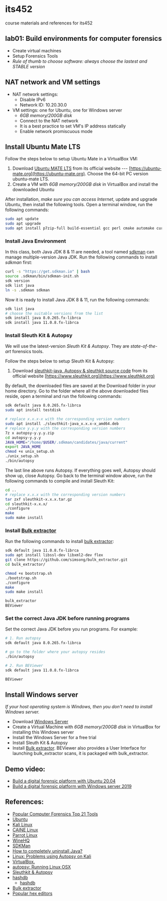 # its452
course materials and references for its452

## lab01: Build environments for computer forensics
* Create virtual machines
* Setup Forensics Tools
* *Rule of thumb to choose software: always choose the lastest and STABLE version*

## NAT network and VM settings
* NAT network settings:
  * Disable IPv6
  * Network ID: 10.20.30.0
* VM settings: one for Ubuntu, one for Windows server
  * *6GB memory/200GB disk*
  * Connect to the NAT network
  * It is a best practice to set VM's IP address statically
  * Enable network promiscuous mode

## Install Ubuntu  Mate LTS
Follow the steps below to setup Ubuntu  Mate in a VirtualBox VM:

1. Download [Ubuntu MATE LTS](https://ubuntu-mate.org/) from its official website --- [https://ubuntu-mate.org](https://ubuntu-mate.org). Choose the  64-bit PC version ubuntu-mate LTS.
2. Create a VM with *6GB memory/200GB disk* in VirtualBox and install the downloaded Ubuntu


After installation, *make sure you can access Internet*, update and upgrade Ubuntu, then install the following tools. Open a terminal window, run the following commands:

```bash
sudo apt update
sudo apt upgrade
sudo apt install p7zip-full build-essential gcc perl cmake automake curl git
```

### Install Java Environment
In this class, both Java JDK 8 & 11 are needed, a tool named [sdkman](https://sdkman.io/) can manage multiple-version Java JDK. Run the following commands to install *sdkman* first:

```bash
curl -s "https://get.sdkman.io" | bash
source .sdkman/bin/sdkman-init.sh 
sdk version
sdk list java
ln -s .sdkman sdkman
```


Now it is ready to install Java JDK 8 \& 11, run the following commands:

```bash
sdk list java
# choose the suitable versions from the list
sdk install java 8.0.265.fx-librca
sdk install java 11.0.8.fx-librca
```

### Install Sleuth Kit & Autopsy

We will use the latest-version *Sleuth Kit  & Autopsy*. They are *state-of-the-art* forensics tools. 

Follow the steps below to setup Sleuth Kit & Autopsy:

1. Download [sleuthkit-java, Autopsy & sleuthkit source code](https://www.sleuthkit.org) from its official website [https://www.sleuthkit.org](https://www.sleuthkit.org)

By default, the downloaded files are saved at the Download folder in your home directory. Go to the folder where all the above downloaded files reside, open a terminal and run the following commands:

```bash
sdk default java 8.0.265.fx-librca
sudo apt install testdisk

# replace x.x.x-x with the corresponding version numbers
sudo apt install ./sleuthkit-java_x.x.x-x_amd64.deb
# replace y.y.y with the corresponding version numbers
7z x autopsy-y.y.y.zip
cd autopsy-y.y.y
JAVA_HOME="/home/$USER/.sdkman/candidates/java/current"
export JAVA_HOME
chmod +x unix_setup.sh
./unix_setup.sh
./bin/autopsy
```

The last line  above runs Autopsy. If everything goes well, Autopsy should show up, close Autopsy.
Go back to the terminal window above, run the following commands to compile and install Sleuth Kit:

```bash
cd ..
# replace x.x.x with the corresponding version numbers
tar zxf sleuthkit-x.x.x.tar.gz
cd sleuthkit-x.x.x/
./configure
make
sudo make install
```

### Install [Bulk extractor](http://downloads.digitalcorpora.org/downloads/bulk_extractor/)
Run the following commands to install [bulk extractor](https://github.com/simsong/bulk_extractor):

```bash
sdk default java 11.0.8.fx-librca
sudo apt install libssl-dev libxml2-dev flex
git clone https://github.com/simsong/bulk_extractor.git
cd bulk_extractor/

chmod +x bootstrap.sh 
./bootstrap.sh 
./configure 
make
sudo make install

bulk_extractor 
BEViewer
```

### Set the correct Java JDK before running programs
Set the correct Java JDK before you run programs. For example:

```bash
# 1. Run autopsy
sdk default java 8.0.265.fx-librca

# go to the folder where your autopsy resides
./bin/autopsy

# 2. Run BEViewer
sdk default java 11.0.8.fx-librca

BEViewer
```

## Install Windows server

*If your host operating system is Windows, then you don't need to install Windows server.*

* Download [Windows Server](https://www.microsoft.com/en-us/windows-server)
* Create a Virtual Machine with *6GB memory/200GB disk* in VirtualBox for installing this Windows server
* Install the Windows Server for a free trial
* Install Sleuth Kit & Autopsy
* Install [Bulk extractor](https://github.com/simsong/bulk\_extractor). BEViewer also provides a User Interface for launching bulk_extractor scans, it is packaged with bulk_extractor. 

## Demo video:
* [Build a digital forensic platform with Ubuntu 20.04](https://youtu.be/vU9Yqfh6PUE)
* [Build a digital forensic platform with Windows server 2019](https://youtu.be/iVIQ1JGI8nQ)


## References:
* [Popular Computer Forensics Top 21 Tools](https://resources.infosecinstitute.com/computer-forensics-tools)
* [Ubuntu](https://ubuntu.com)
* [Kali Linux](https://www.kali.org)
* [CAINE Linux](https://www.caine-live.net)
* [Parrot Linux](https://parrotlinux.org/)
* [WineHQ](https://www.winehq.org/)
* [SDKMan](https://sdkman.io/)
* [How to completely uninstall Java?](https://askubuntu.com/questions/84483/how-to-completely-uninstall-java)
* [Linux: Problems using Autopsy on Kali](https://github.com/sleuthkit/autopsy/issues/3845)
* [VirtualBox.](https://www.virtualbox.org/)
* [autopsy: Running Linux OSX](https://github.com/sleuthkit/autopsy/blob/develop/Running_Linux_OSX.txt)
* [Sleuthkit & Autopsy](https://www.sleuthkit.org/)
* [hashdb](https://github.com/NPS-DEEP/hashdb/)
  * [hashdb](http://downloads.digitalcorpora.org/downloads/hashdb/)
* [Bulk extractor](http://downloads.digitalcorpora.org/downloads/bulk_extractor/)
* [Popular hex editors](https://www.ubuntupit.com/best-linux-hex-editor-top-20-linux-hex-viewers-editors/)
